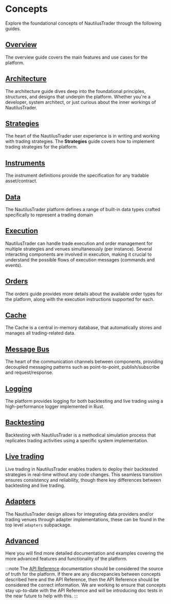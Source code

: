# Concepts

Explore the foundational concepts of NautilusTrader through the following guides.

## [Overview](overview.md)

The overview guide covers the main features and use cases for the platform.

## [Architecture](architecture.md)

The architecture guide dives deep into the foundational principles, structures, and designs that underpin
the platform. Whether you're a developer, system architect, or just curious about the inner workings
of NautilusTrader.

## [Strategies](strategies.md)

The heart of the NautilusTrader user experience is in writing and working with
trading strategies. The **Strategies** guide covers how to implement trading strategies for the platform.

## [Instruments](instruments.md)

The instrument definitions provide the specification for any tradable asset/contract.

## [Data](data.md)

The NautilusTrader platform defines a range of built-in data types crafted specifically to represent
a trading domain

## [Execution](execution.md)

NautilusTrader can handle trade execution and order management for multiple strategies and venues
simultaneously (per instance). Several interacting components are involved in execution, making it
crucial to understand the possible flows of execution messages (commands and events).

## [Orders](orders.md)

The orders guide provides more details about the available order types for the platform, along with
the execution instructions supported for each.

## [Cache](cache.md)

The Cache is a central in-memory database, that automatically stores and manages all trading-related data.

## [Message Bus](message_bus.md)

The heart of the communication channels between components, providing decoupled messaging patterns such as
point-to-point, publish/subscribe and request/response.

## [Logging](logging.md)

The platform provides logging for both backtesting and live trading using a high-performance logger implemented in Rust.

## [Backtesting](backtesting.md)

Backtesting with NautilusTrader is a methodical simulation process that replicates trading
activities using a specific system implementation.

## [Live trading](live.md)

Live trading in NautilusTrader enables traders to deploy their backtested strategies in real-time
without any code changes. This seamless transition ensures consistency and reliability, though there
key differences between backtesting and live trading.

## [Adapters](adapters.md)

The NautilusTrader design allows for integrating data providers and/or trading venues
through adapter implementations, these can be found in the top level `adapters` subpackage.

## [Advanced](advanced/index.md)

Here you will find more detailed documentation and examples covering the more advanced
features and functionality of the platform.

:::note
The [API Reference](../api_reference/index.md) documentation should be considered the source of truth
for the platform. If there are any discrepancies between concepts described here and the API Reference,
then the API Reference should be considered the correct information. We are working to ensure that
concepts stay up-to-date with the API Reference and will be introducing doc tests in the near future
to help with this.
:::
